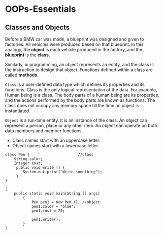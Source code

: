 # OOPs-Essentials
## Classes and Objects

Before a BMW car was made, a blueprint was designed and given to factories. All vehicles were produced based on that blueprint. In this analogy, the **object** is each vehicle produced in the factory, and the **blueprint** is the **class**.

Similarly, in programming, an object represents an entity, and the class is the instruction to design that object. Functions defined within a class are called **methods**.

`Class` is a user-defined data type which defines its properties and its functions. Class is the only logical representation of the data. For example, Human being is a class. The body parts of a human being are its properties, and the actions performed by the body parts are known as functions. The class does not occupy any memory space till the time an object is instantiated.

`Object` is a run-time entity. It is an instance of the class. An object can represent a person, place or any other item. An object can operate on both data members and member functions.

- Class names start with an uppercase letter.
- Object names start with a lowercase letter.
```
class Pen {                      //class
    String color;
    Integer cost;
     public void write () {
        System.out.print("Write something");
     }
}

{
    public static void main(String [] args)
        {
            Pen pen1 = new Pen (); //object
            pen1.color = "blue";
            pen1.cost = 20;

            pen1.write();
        }
}
```

